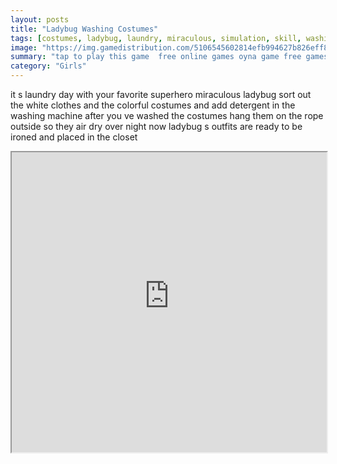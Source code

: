 ```yaml
---
layout: posts
title: "Ladybug Washing Costumes"
tags: [costumes, ladybug, laundry, miraculous, simulation, skill, washing, free, online, games, oyna, game, free, games, play, play, games]
image: "https://img.gamedistribution.com/5106545602814efb994627b826eff82f.jpg"
summary: "tap to play this game  free online games oyna game free games play play games"
category: "Girls"
---
```


it s laundry day with your favorite superhero miraculous ladybug sort out the white clothes and the colorful costumes and add detergent in the washing machine after you ve washed the costumes hang them on the rope outside so they air dry over night now ladybug s outfits are ready to be ironed and placed in the closet

<iframe width="100%" height="480px;" src="https://html5.gamedistribution.com/5106545602814efb994627b826eff82f/"></iframe>